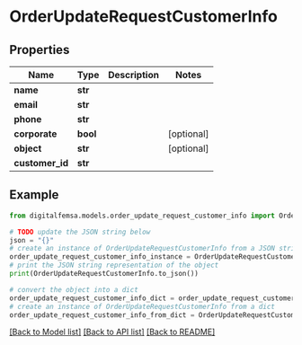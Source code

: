 # OrderUpdateRequestCustomerInfo


## Properties

Name | Type | Description | Notes
------------ | ------------- | ------------- | -------------
**name** | **str** |  | 
**email** | **str** |  | 
**phone** | **str** |  | 
**corporate** | **bool** |  | [optional] 
**object** | **str** |  | [optional] 
**customer_id** | **str** |  | 

## Example

```python
from digitalfemsa.models.order_update_request_customer_info import OrderUpdateRequestCustomerInfo

# TODO update the JSON string below
json = "{}"
# create an instance of OrderUpdateRequestCustomerInfo from a JSON string
order_update_request_customer_info_instance = OrderUpdateRequestCustomerInfo.from_json(json)
# print the JSON string representation of the object
print(OrderUpdateRequestCustomerInfo.to_json())

# convert the object into a dict
order_update_request_customer_info_dict = order_update_request_customer_info_instance.to_dict()
# create an instance of OrderUpdateRequestCustomerInfo from a dict
order_update_request_customer_info_from_dict = OrderUpdateRequestCustomerInfo.from_dict(order_update_request_customer_info_dict)
```
[[Back to Model list]](../README.md#documentation-for-models) [[Back to API list]](../README.md#documentation-for-api-endpoints) [[Back to README]](../README.md)


